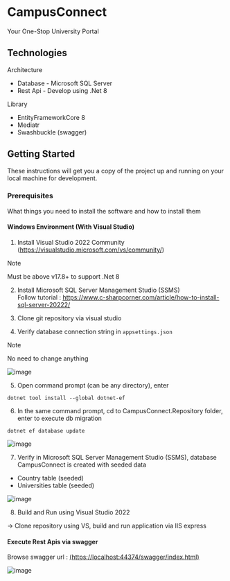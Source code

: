 # CampusConnect
Your One-Stop University Portal

## Technologies

Architecture
   * Database - Microsoft SQL Server
   * Rest Api - Develop using .Net 8

Library
   * EntityFrameworkCore 8
   * Mediatr
   * Swashbuckle (swagger)

## Getting Started

These instructions will get you a copy of the project up and running on your local machine for development.

### Prerequisites

What things you need to install the software and how to install them

#### Windows Environment (With Visual Studio)

1. Install Visual Studio 2022 Community 
(https://visualstudio.microsoft.com/vs/community/)
> [!NOTE]  
> Must be above v17.8+ to support .Net 8

2. Install Microsoft SQL Server Management Studio (SSMS) <br>
Follow tutorial : https://www.c-sharpcorner.com/article/how-to-install-sql-server-20222/

3. Clone git repository via visual studio
   
4. Verify database connection string in `appsettings.json`
> [!NOTE]
> No need to change anything

![image](https://github.com/user-attachments/assets/3a99eccf-7b94-4f84-8a8e-ed33ff195a88)


5. Open command prompt (can be any directory), enter
```
dotnet tool install --global dotnet-ef
```

6. In the same command prompt, cd to CampusConnect.Repository folder, enter to execute db migration
```
dotnet ef database update
```

![image](https://github.com/user-attachments/assets/3c4181bb-fd61-4b3f-b119-29a9937937c7)


7. Verify in Microsoft SQL Server Management Studio (SSMS), database CampusConnect is created with seeded data

- Country table (seeded)
- Universities table (seeded)

![image](https://github.com/user-attachments/assets/5f4e44f4-cdfc-4a93-83d1-5200fa0f03f4)


8. Build and Run using Visual Studio 2022

-> Clone repository using VS, build and run application via IIS express


#### Execute Rest Apis via swagger

Browse swagger url : [(https://localhost:44374/swagger/index.html)](https://localhost:44374/swagger/index.html)

![image](https://github.com/user-attachments/assets/dcf8c35e-a600-4636-a845-d5bd4459e8c1)
